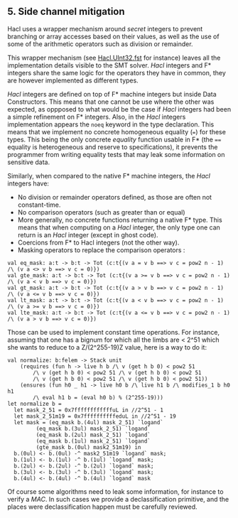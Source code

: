 ## 5. Side channel mitigation

Hacl uses a wrapper mechanism around *secret* integers to prevent branching or array accesses based on their values, as well as the use of some of the arithmetic operators such as division or remainder.

This wrapper mechanism (see [Hacl.UInt32.fst](https://github.com/mitls/hacl-star/blob/master/code/lib/Hacl.UInt32.fst) for instance) leaves all the implementation details visible to the SMT solver. *Hacl* integers and F* integers share the same logic for the operators they have in common, they are however implemented as different types.

*Hacl* integers are defined on top of F* machine integers but inside Data Constructors. This means that one cannot be use where the other was expected, as oppposed to what would be the case if *Hacl* integers had been a simple refinement on F* integers.
Also, in the *Hacl* integers implementation appears the `noeq` keyword in the type declaration. This means that we implement no concrete homogeneous equality (`=`) for these types. This being the only concrete *equality* function usable in F* (the `==` equality is heterogeneous and reserve to specifications), it prevents the programmer from writing equality tests that may leak some information on sensitive data.

Similarly, when compared to the native F* machine integers, the *Hacl* integers have:
- No division or remainder operators defined, as those are often not constant-time.
- No comparison operators (such as greater than or equal)
- More generally, no concrete functions returning a native F* type. This means that when computing on a *Hacl* integer, the only type one can return is an *Hacl* integer (except in ghost code).
- Coercions from F* to Hacl integers (not the other way).
- Masking operators to replace the comparison operators :
```F#
val eq_mask: a:t -> b:t -> Tot (c:t{(v a = v b ==> v c = pow2 n - 1) /\ (v a <> v b ==> v c = 0)})
val gte_mask: a:t -> b:t -> Tot (c:t{(v a >= v b ==> v c = pow2 n - 1) /\ (v a < v b ==> v c = 0)})
val gt_mask: a:t -> b:t -> Tot (c:t{(v a > v b ==> v c = pow2 n - 1) /\ (v a <= v b ==> v c = 0)})
val lt_mask: a:t -> b:t -> Tot (c:t{(v a < v b ==> v c = pow2 n - 1) /\ (v a >= v b ==> v c = 0)})
val lte_mask: a:t -> b:t -> Tot (c:t{(v a <= v b ==> v c = pow2 n - 1) /\ (v a > v b ==> v c = 0)})
```

Those can be used to implement constant time operations.
For instance, assuming that one has a bignum for which all the limbs are < 2^51 which she wants to reduce to a Z/(2^255-19)Z value, here is a way to do it:
```F#
val normalize: b:felem -> Stack unit
    (requires (fun h -> live h b /\ v (get h b 0) < pow2 51
        /\ v (get h b 0) < pow2 51 /\ v (get h b 0) < pow2 51
        /\ v (get h b 0) < pow2 51 /\ v (get h b 0) < pow2 51))
    (ensures (fun h0 _ h1 -> live h0 b /\ live h1 b /\ modifies_1 b h0 h1
        /\ eval h1 b = (eval h0 b) % (2^255-19)))
let normalize b =
  let mask_2_51 = 0x7ffffffffffffuL in //2^51 - 1
  let mask_2_51m19 = 0x7ffffffffffeduL in //2^51 - 19
  let mask = (eq_mask b.(4ul) mask_2_51) `logand`
	     (eq_mask b.(3ul) mask_2_51) `logand`
	     (eq_mask b.(2ul) mask_2_51) `logand`
	     (eq_mask b.(1ul) mask_2_51) `logand`
	     (gte_mask b.(0ul) mask2_51m19) in
  b.(0ul) <- b.(0ul) -^ mask2_51m19 `logand` mask;
  b.(1ul) <- b.(1ul) -^ b.(1ul) `logand` mask;
  b.(2ul) <- b.(2ul) -^ b.(2ul) `logand` mask;
  b.(3ul) <- b.(3ul) -^ b.(3ul) `logand` mask;
  b.(4ul) <- b.(4ul) -^ b.(4ul) `logand` mask
```

Of course some algorithms need to leak some information, for instance to verify a *MAC*.
In such cases we provide a declassification primitive, and the places were declassification happen must be carefully reviewed.

